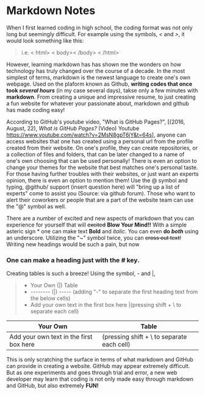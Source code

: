 # Markdown Notes

When I first learned coding in high school, the coding format was not only long but seemingly difficult. For example using the symbols, *<* and *>*, it would look something like this:

> i.e. < html>
>      < body>< /body>
>          < /html>

However, learning markdown has has shown me the wonders on how technology has truly changed over the course of a decade. In the most simplest of terms, markdown is the newest language to create one's own webpage. Used on the plaform known as Github, **writing codes that once took _several hours_** (in my case several days), takse only a few minutes with **markdown**. From creating a unique and impressive resume, to just creating a fun website for whatever your passionate about, markdown and github has made coding easy!

According to GitHub's youtube video, "What is GitHub Pages?", [(2016, August, 22), *What is GitHub Pages?* (Video) Youtube https://www.youtube.com/watch?v=2MsN8gpT6jY&t=64s], anyone can access websites that one has created using a personal url from the profile created from their website. On one's profile, they can create repositories, or a collection of files and folders, that can be later changed to a name of one's own choosing that can be used personally! There is even an option to change your themes for the website that best matches one's personal taste. For those having further troubles with their websites, or just want an experts opinion, there is even an option to mention them! Use the @ symbol and typing, @github/ support (insert question here) will "bring up a list of experts" come to assist you (Source: via github forum). Those who want to alert their coworkers or people that are a part of the website team can use the "@" symbol as well.

There are a number of excited and new aspects of markdown that you can experience for yourself that will ~~excited~~ **Blow Your Mind!!** With a simple asteric sign * one can make text **Bold** and *italic*. You can even **do _both_** using an underscore. Utilizing the "~" symbol twice, you can ~~cross out text!~~ Writing new headings would be such a pain, but now

### One can make a heading just with the *#* key.

Creating tables is such a breeze! Using the symbol, *-* and |,

> * Your Own (|) Table 
> * -------- (|) ----- (adding "-" to separate the first heading text from the below cells)
> * Add your own text in the first box here |(pressing shift + \ to separate each cell)

Your Own | Table
-------- | -----
Add your own text in the first box here |(pressing shift + \ to separate each cell)

This is only scratching the surface in terms of what markdown and GitHub can provide in creating a website. GitHub may appear extremely difficult. But as one experiments and goes through trial and error, a new web developer may learn that coding is not only made easy through markdown and GitHub, but also extremely **FUN!**
